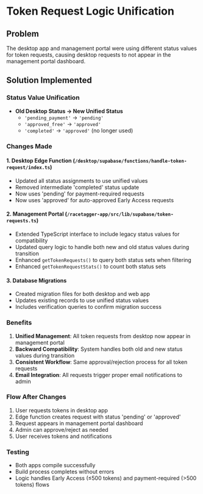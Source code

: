 # Token Request Logic Unification

## Problem
The desktop app and management portal were using different status values for token requests, causing desktop requests to not appear in the management portal dashboard.

## Solution Implemented

### Status Value Unification
- **Old Desktop Status → New Unified Status**
  - `'pending_payment'` → `'pending'`
  - `'approved_free'` → `'approved'` 
  - `'completed'` → `'approved'` (no longer used)

### Changes Made

#### 1. Desktop Edge Function (`/desktop/supabase/functions/handle-token-request/index.ts`)
- Updated all status assignments to use unified values
- Removed intermediate 'completed' status update
- Now uses 'pending' for payment-required requests
- Now uses 'approved' for auto-approved Early Access requests

#### 2. Management Portal (`/racetagger-app/src/lib/supabase/token-requests.ts`)
- Extended TypeScript interface to include legacy status values for compatibility
- Updated query logic to handle both new and old status values during transition
- Enhanced `getTokenRequests()` to query both status sets when filtering
- Enhanced `getTokenRequestStats()` to count both status sets

#### 3. Database Migrations
- Created migration files for both desktop and web app
- Updates existing records to use unified status values
- Includes verification queries to confirm migration success

### Benefits
1. **Unified Management**: All token requests from desktop now appear in management portal
2. **Backward Compatibility**: System handles both old and new status values during transition
3. **Consistent Workflow**: Same approval/rejection process for all token requests
4. **Email Integration**: All requests trigger proper email notifications to admin

### Flow After Changes
1. User requests tokens in desktop app
2. Edge function creates request with status 'pending' or 'approved'
3. Request appears in management portal dashboard
4. Admin can approve/reject as needed
5. User receives tokens and notifications

### Testing
- Both apps compile successfully
- Build process completes without errors
- Logic handles Early Access (≤500 tokens) and payment-required (>500 tokens) flows